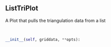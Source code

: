 ## <a id="McUtils.Plots.Plots.ListTriPlot">ListTriPlot</a>
A Plot that pulls the triangulation data from a list

<a id="McUtils.Plots.Plots.ListTriPlot.__init__">&nbsp;</a>
```python
__init__(self, griddata, **opts): 
```

